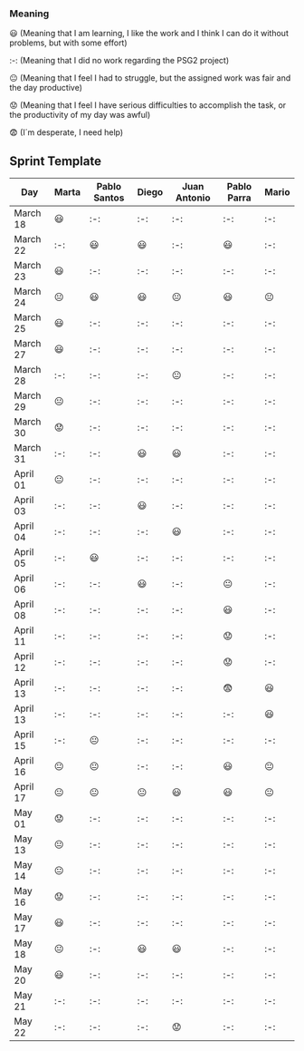 ### Meaning

:smiley: (Meaning that I am learning, I like the work and I think I can do it without problems, but with some effort)

:-: (Meaning that I did no work regarding the PSG2 project)           

:neutral_face:  (Meaning that I feel I had to struggle, but the assigned work was fair and the day productive) 

:worried: (Meaning that I feel I have serious difficulties to accomplish the task, or the productivity of my day was awful)   

:fearful:   (I´m desperate, I need help)        

## Sprint Template

| Day           |     Marta    	|  Pablo Santos  |     Diego      |  Juan Antonio  |  Pablo Parra   |      Mario     |
| ------------- | ------------- | -------------  | -------------  | -------------  | -------------  | -------------  |
| March 18      |   :smiley:    |      :-:       |      :-:       |      :-:       |      :-:       |       :-:      |
| March 22      |     :-:       |    :smiley:    |    :smiley:    |      :-:       |    :smiley:    |       :-:      |
| March 23      |   :smiley:    |      :-:       |      :-:       |      :-:       |      :-:       |       :-:      |
| March 24      |:neutral_face: |    :smiley:    |   :smiley:     | :neutral_face: |    :smiley:    | :neutral_face: |                
| March 25      |   :smiley:    |      :-:       |      :-:       |      :-:       |      :-:       |      :-:       |                
| March 27      |   :smiley:    |      :-:       |      :-:       |      :-:       |      :-:       |      :-:       |                
| March 28      |     :-:       |      :-:       |      :-:       | :neutral_face: |      :-:       |      :-:       |    
| March 29      |:neutral_face: |      :-:       |      :-:       |      :-:       |      :-:       |      :-:       | 
| March 30      |   :worried:   |      :-:       |      :-:       |      :-:       |      :-:       |      :-:       |
| March 31      |     :-:       |      :-:       |    :smiley:    |    :smiley:    |      :-:       |      :-:       |
| April 01      |:neutral_face: |      :-:       |      :-:       |      :-:       |      :-:       |      :-:       | 
| April 03      |     :-:       |      :-:       |    :smiley:    |      :-:       |      :-:       |      :-:       |
| April 04      |     :-:       |      :-:       |      :-:       |    :smiley:    |      :-:       |      :-:       |
| April 05      |     :-:       |    :smiley:    |      :-:       |      :-:       |      :-:       |      :-:       |
| April 06      |     :-:       |      :-:       |    :smiley:    |      :-:       | :neutral_face: |      :-:       |
| April 08      |     :-:       |      :-:       |      :-:       |      :-:       |    :smiley:    |      :-:       |
| April 11      |     :-:       |      :-:       |      :-:       |      :-:       |    :worried:   |      :-:       |
| April 12      |     :-:       |      :-:       |      :-:       |      :-:       |    :worried:   |      :-:       |
| April 13      |     :-:       |      :-:       |      :-:       |      :-:       |    :fearful:   |    :smiley:    |
| April 13      |     :-:       |      :-:       |      :-:       |      :-:       |    :-:         |    :smiley:    |
| April 15      |     :-:       | :neutral_face: |      :-:       |      :-:       |    :-:         |      :-:       |
| April 16      |:neutral_face: | :neutral_face: |      :-:       |      :-:       |    :smiley:    | :neutral_face: | 
| April 17      |:neutral_face: | :neutral_face: | :neutral_face: |    :smiley:    |    :smiley:    | :neutral_face: |
| May   01      |:worried:      |      :-:       |      :-:       |      :-:       |      :-:       |      :-:       |
| May   13      |:neutral_face: |      :-:       |      :-:       |      :-:       |      :-:       |      :-:       |
| May   14      |:neutral_face: |      :-:       |      :-:       |      :-:       |      :-:       |      :-:       |
| May   16      |:worried:      |      :-:       |      :-:       |      :-:       |      :-:       |      :-:       |
| May   17      |:smiley:       |      :-:       |      :-:       |      :-:       |      :-:       |      :-:       |
| May   18      |:neutral_face: |      :-:       |    :smiley:    |    :smiley:    |      :-:       |      :-:       |
| May   20      |:smiley:       |      :-:       |      :-:       |      :-:       |      :-:       |      :-:       |
| May   21      |       :-:     |      :-:       |      :-:       |      :-:       |      :-:       |      :-:       |
| May   22      |       :-:     |      :-:       |      :-:       |    :worried:   |      :-:       |      :-:       |
